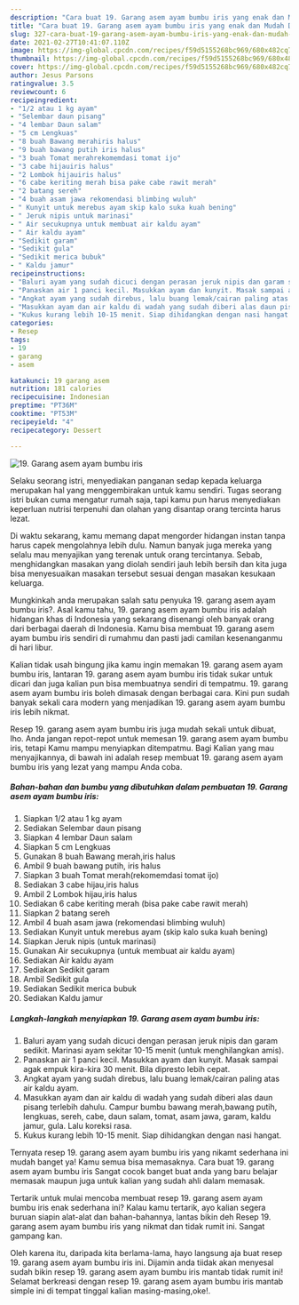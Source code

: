 ```yaml
---
description: "Cara buat 19. Garang asem ayam bumbu iris yang enak dan Mudah Dibuat"
title: "Cara buat 19. Garang asem ayam bumbu iris yang enak dan Mudah Dibuat"
slug: 327-cara-buat-19-garang-asem-ayam-bumbu-iris-yang-enak-dan-mudah-dibuat
date: 2021-02-27T10:41:07.110Z
image: https://img-global.cpcdn.com/recipes/f59d5155268bc969/680x482cq70/19-garang-asem-ayam-bumbu-iris-foto-resep-utama.jpg
thumbnail: https://img-global.cpcdn.com/recipes/f59d5155268bc969/680x482cq70/19-garang-asem-ayam-bumbu-iris-foto-resep-utama.jpg
cover: https://img-global.cpcdn.com/recipes/f59d5155268bc969/680x482cq70/19-garang-asem-ayam-bumbu-iris-foto-resep-utama.jpg
author: Jesus Parsons
ratingvalue: 3.5
reviewcount: 6
recipeingredient:
- "1/2 atau 1 kg ayam"
- "Selembar daun pisang"
- "4 lembar Daun salam"
- "5 cm Lengkuas"
- "8 buah Bawang merahiris halus"
- "9 buah bawang putih iris halus"
- "3 buah Tomat merahrekomemdasi tomat ijo"
- "3 cabe hijauiris halus"
- "2 Lombok hijauiris halus"
- "6 cabe keriting merah bisa pake cabe rawit merah"
- "2 batang sereh"
- "4 buah asam jawa rekomendasi blimbing wuluh"
- " Kunyit untuk merebus ayam skip kalo suka kuah bening"
- " Jeruk nipis untuk marinasi"
- " Air secukupnya untuk membuat air kaldu ayam"
- " Air kaldu ayam"
- "Sedikit garam"
- "Sedikit gula"
- "Sedikit merica bubuk"
- " Kaldu jamur"
recipeinstructions:
- "Baluri ayam yang sudah dicuci dengan perasan jeruk nipis dan garam sedikit. Marinasi ayam sekitar 10-15 menit (untuk menghilangkan amis)."
- "Panaskan air 1 panci kecil. Masukkan ayam dan kunyit. Masak sampai agak empuk kira-kira 30 menit. Bila dipresto lebih cepat."
- "Angkat ayam yang sudah direbus, lalu buang lemak/cairan paling atas air kaldu ayam."
- "Masukkan ayam dan air kaldu di wadah yang sudah diberi alas daun pisang terlebih dahulu. Campur bumbu bawang merah,bawang putih, lengkuas, sereh, cabe, daun salam, tomat, asam jawa, garam, kaldu jamur, gula. Lalu koreksi rasa."
- "Kukus kurang lebih 10-15 menit. Siap dihidangkan dengan nasi hangat."
categories:
- Resep
tags:
- 19
- garang
- asem

katakunci: 19 garang asem 
nutrition: 181 calories
recipecuisine: Indonesian
preptime: "PT36M"
cooktime: "PT53M"
recipeyield: "4"
recipecategory: Dessert

---
```



![19. Garang asem ayam bumbu iris](https://img-global.cpcdn.com/recipes/f59d5155268bc969/680x482cq70/19-garang-asem-ayam-bumbu-iris-foto-resep-utama.jpg)

Selaku seorang istri, menyediakan panganan sedap kepada keluarga merupakan hal yang menggembirakan untuk kamu sendiri. Tugas seorang istri bukan cuma mengatur rumah saja, tapi kamu pun harus menyediakan keperluan nutrisi terpenuhi dan olahan yang disantap orang tercinta harus lezat.

Di waktu  sekarang, kamu memang dapat mengorder hidangan instan tanpa harus capek mengolahnya lebih dulu. Namun banyak juga mereka yang selalu mau menyajikan yang terenak untuk orang tercintanya. Sebab, menghidangkan masakan yang diolah sendiri jauh lebih bersih dan kita juga bisa menyesuaikan masakan tersebut sesuai dengan masakan kesukaan keluarga. 



Mungkinkah anda merupakan salah satu penyuka 19. garang asem ayam bumbu iris?. Asal kamu tahu, 19. garang asem ayam bumbu iris adalah hidangan khas di Indonesia yang sekarang disenangi oleh banyak orang dari berbagai daerah di Indonesia. Kamu bisa membuat 19. garang asem ayam bumbu iris sendiri di rumahmu dan pasti jadi camilan kesenanganmu di hari libur.

Kalian tidak usah bingung jika kamu ingin memakan 19. garang asem ayam bumbu iris, lantaran 19. garang asem ayam bumbu iris tidak sukar untuk dicari dan juga kalian pun bisa membuatnya sendiri di tempatmu. 19. garang asem ayam bumbu iris boleh dimasak dengan berbagai cara. Kini pun sudah banyak sekali cara modern yang menjadikan 19. garang asem ayam bumbu iris lebih nikmat.

Resep 19. garang asem ayam bumbu iris juga mudah sekali untuk dibuat, lho. Anda jangan repot-repot untuk memesan 19. garang asem ayam bumbu iris, tetapi Kamu mampu menyiapkan ditempatmu. Bagi Kalian yang mau menyajikannya, di bawah ini adalah resep membuat 19. garang asem ayam bumbu iris yang lezat yang mampu Anda coba.

<!--inarticleads1-->

##### Bahan-bahan dan bumbu yang dibutuhkan dalam pembuatan 19. Garang asem ayam bumbu iris:

1. Siapkan 1/2 atau 1 kg ayam
1. Sediakan Selembar daun pisang
1. Siapkan 4 lembar Daun salam
1. Siapkan 5 cm Lengkuas
1. Gunakan 8 buah Bawang merah,iris halus
1. Ambil 9 buah bawang putih, iris halus
1. Siapkan 3 buah Tomat merah(rekomemdasi tomat ijo)
1. Sediakan 3 cabe hijau,iris halus
1. Ambil 2 Lombok hijau,iris halus
1. Sediakan 6 cabe keriting merah (bisa pake cabe rawit merah)
1. Siapkan 2 batang sereh
1. Ambil 4 buah asam jawa (rekomendasi blimbing wuluh)
1. Sediakan  Kunyit untuk merebus ayam (skip kalo suka kuah bening)
1. Siapkan  Jeruk nipis (untuk marinasi)
1. Gunakan  Air secukupnya (untuk membuat air kaldu ayam)
1. Sediakan  Air kaldu ayam
1. Sediakan Sedikit garam
1. Ambil Sedikit gula
1. Sediakan Sedikit merica bubuk
1. Sediakan  Kaldu jamur




<!--inarticleads2-->

##### Langkah-langkah menyiapkan 19. Garang asem ayam bumbu iris:

1. Baluri ayam yang sudah dicuci dengan perasan jeruk nipis dan garam sedikit. Marinasi ayam sekitar 10-15 menit (untuk menghilangkan amis).
1. Panaskan air 1 panci kecil. Masukkan ayam dan kunyit. Masak sampai agak empuk kira-kira 30 menit. Bila dipresto lebih cepat.
1. Angkat ayam yang sudah direbus, lalu buang lemak/cairan paling atas air kaldu ayam.
1. Masukkan ayam dan air kaldu di wadah yang sudah diberi alas daun pisang terlebih dahulu. Campur bumbu bawang merah,bawang putih, lengkuas, sereh, cabe, daun salam, tomat, asam jawa, garam, kaldu jamur, gula. Lalu koreksi rasa.
1. Kukus kurang lebih 10-15 menit. Siap dihidangkan dengan nasi hangat.




Ternyata resep 19. garang asem ayam bumbu iris yang nikamt sederhana ini mudah banget ya! Kamu semua bisa memasaknya. Cara buat 19. garang asem ayam bumbu iris Sangat cocok banget buat anda yang baru belajar memasak maupun juga untuk kalian yang sudah ahli dalam memasak.

Tertarik untuk mulai mencoba membuat resep 19. garang asem ayam bumbu iris enak sederhana ini? Kalau kamu tertarik, ayo kalian segera buruan siapin alat-alat dan bahan-bahannya, lantas bikin deh Resep 19. garang asem ayam bumbu iris yang nikmat dan tidak rumit ini. Sangat gampang kan. 

Oleh karena itu, daripada kita berlama-lama, hayo langsung aja buat resep 19. garang asem ayam bumbu iris ini. Dijamin anda tiidak akan menyesal sudah bikin resep 19. garang asem ayam bumbu iris mantab tidak rumit ini! Selamat berkreasi dengan resep 19. garang asem ayam bumbu iris mantab simple ini di tempat tinggal kalian masing-masing,oke!.

